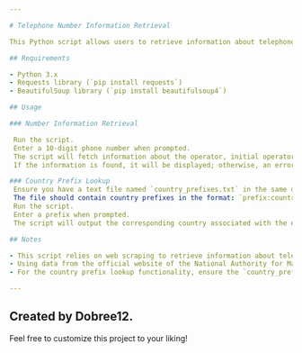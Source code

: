```yaml
---

# Telephone Number Information Retrieval

This Python script allows users to retrieve information about telephone numbers in Romania and find the corresponding country for a given phone prefix.

## Requirements

- Python 3.x
- Requests library (`pip install requests`)
- BeautifulSoup library (`pip install beautifulsoup4`)

## Usage

### Number Information Retrieval

 Run the script.
 Enter a 10-digit phone number when prompted.
 The script will fetch information about the operator, initial operator, current date, and number type associated with the entered phone number.
 If the information is found, it will be displayed; otherwise, an error message will be shown.

### Country Prefix Lookup
 Ensure you have a text file named `country_prefixes.txt` in the same directory as the script.
 The file should contain country prefixes in the format: `prefix:country`.
 Run the script.
 Enter a prefix when prompted.
 The script will output the corresponding country associated with the entered prefix if found; otherwise, it will display a message indicating that the prefix is not associated with any known country.

## Notes

- This script relies on web scraping to retrieve information about telephone numbers. Please use it responsibly and respect the terms of service of the website being scraped (`https://www.portabilitate.ro`).
- Using data from the official website of the National Authority for Management and Regulation in Communications of Romania (ANCOM), available at(`https://www.ancom.ro/legislatie-organizare-ancom_5620#`).
- For the country prefix lookup functionality, ensure the `country_prefixes.txt` file is properly formatted with one prefix-country pair per line separated by a colon (`:`).

---
```

## Created by Dobree12.

Feel free to customize this project to your liking! 
